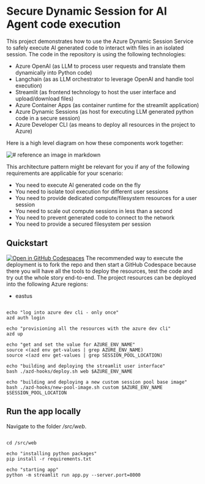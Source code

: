 # Secure Dynamic Session for AI Agent code execution
This project demonstrates how to use the Azure Dynamic Session Service to safely execute AI generated code to interact with files in an isolated session.
The code in the repository is using the following technologies:
- Azure OpenAI (as LLM to process user requests and translate them dynamically into Python code)
- Langchain (as as LLM orchestrator to leverage OpenAI and handle tool execution)
- Streamlit (as frontend technology to host the user interface and upload/download files)
- Azure Container Apps (as container runtime for the streamlit application)
- Azure Dynamic Sessions (as host for executing LLM generated python code in a secure session)
- Azure Developer CLI (as means to deploy all resources in the project to Azure)

Here is a high level diagram on how these components work together:

![# reference an image in markdown](architecture.png)

This architecture pattern might be relevant for you if any of the following requirements are applicable for your scenario:
- You need to execute AI generated code on the fly
- You need to isolate tool execution for different user sessions 
- You need to provide dedicated compute/filesystem resources for a user session
- You need to scale out compute sessions in less than a second
- You need to prevent generated code to connect to the network
- You need to provide a secured filesystem per session 

## Quickstart
[![Open in GitHub Codespaces](https://github.com/codespaces/badge.svg)](https://codespaces.new/kaibrach/gen-ai-code-execution-agent)
The recommended way to execute the deployment is to fork the repo and then start a GitHub Codespace because there you will have all the tools to deploy the resources, test the code and try out the whole story end-to-end.
The project resources can be deployed into the following Azure regions:
- eastus

```

echo "log into azure dev cli - only once"
azd auth login

echo "provisioning all the resources with the azure dev cli"
azd up

echo "get and set the value for AZURE_ENV_NAME"
source <(azd env get-values | grep AZURE_ENV_NAME)
source <(azd env get-values | grep SESSION_POOL_LOCATION)

echo "building and deploying the streamlit user interface"
bash ./azd-hooks/deploy.sh web $AZURE_ENV_NAME

echo "building and deploying a new custom session pool base image"
bash ./azd-hooks/new-pool-image.sh custom $AZURE_ENV_NAME $SESSION_POOL_LOCATION

```

## Run the app locally

Navigate to the folder */src/web*.

```

cd /src/web

echo "installing python packages"
pip install -r requirements.txt

echo "starting app"
python -m streamlit run app.py --server.port=8000

```
